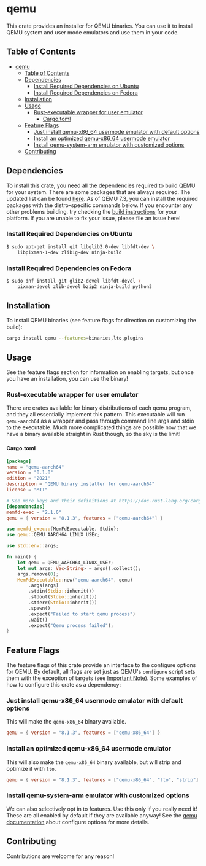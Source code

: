 # qemu

This crate provides an installer for QEMU binaries. You can use it to install QEMU
system and user mode emulators and use them in your code.

## Table of Contents

- [qemu](#qemu)
  - [Table of Contents](#table-of-contents)
  - [Dependencies](#dependencies)
    - [Install Required Dependencies on Ubuntu](#install-required-dependencies-on-ubuntu)
    - [Install Required Dependencies on Fedora](#install-required-dependencies-on-fedora)
  - [Installation](#installation)
  - [Usage](#usage)
    - [Rust-executable wrapper for user emulator](#rust-executable-wrapper-for-user-emulator)
      - [Cargo.toml](#cargotoml)
  - [Feature Flags](#feature-flags)
    - [Just install qemu-x86\_64 usermode emulator with default options](#just-install-qemu-x86_64-usermode-emulator-with-default-options)
    - [Install an optimized qemu-x86\_64 usermode emulator](#install-an-optimized-qemu-x86_64-usermode-emulator)
    - [Install qemu-system-arm emulator with customized options](#install-qemu-system-arm-emulator-with-customized-options)
  - [Contributing](#contributing)

## Dependencies

To install this crate, you need all the dependencies required to build QEMU for your
system. There are some packages that are always required. The updated list can be found
[here](https://wiki.qemu.org/Hosts/Linux#Required_additional_packages). As of QEMU 7.3,
you can install the required packages with the distro-specific commands below. If you
encounter any other problems building, try checking the
[build instructions](https://github.com/qemu/qemu#building) for your platform. If you are
unable to fix your issue, please file an issue here!

### Install Required Dependencies on Ubuntu

```sh
$ sudo apt-get install git libglib2.0-dev libfdt-dev \
    libpixman-1-dev zlib1g-dev ninja-build
```

### Install Required Dependencies on Fedora

```sh
$ sudo dnf install git glib2-devel libfdt-devel \
    pixman-devel zlib-devel bzip2 ninja-build python3
```

## Installation

To install QEMU binaries (see feature flags for direction on customizing the build):

```sh
cargo install qemu --features=binaries,lto,plugins
```

## Usage

See the feature flags section for information on enabling targets, but once you have
an installation, you can use the binary!

### Rust-executable wrapper for user emulator

There are crates available for binary distributions of each qemu program, and they all
essentially implement this pattern. This executable will run `qemu-aarch64` as a wrapper
and pass through command line args and stdio to the executable. Much more complicated
things are possible now that we have a binary available straight in Rust though, so
the sky is the limit!

#### Cargo.toml

```toml
[package]
name = "qemu-aarch64"
version = "0.1.0"
edition = "2021"
description = "QEMU binary installer for qemu-aarch64"
license = "MIT"

# See more keys and their definitions at https://doc.rust-lang.org/cargo/reference/manifest.html
[dependencies]
memfd-exec = "2.1.0"
qemu = { version = "8.1.3", features = ["qemu-aarch64"] }
```

```rust
use memfd_exec::{MemFdExecutable, Stdio};
use qemu::QEMU_AARCH64_LINUX_USEr;

use std::env::args;

fn main() {
    let qemu = QEMU_AARCH64_LINUX_USEr;
    let mut args: Vec<String> = args().collect();
    args.remove(0);
    MemFdExecutable::new("qemu-aarch64", qemu)
        .args(args)
        .stdin(Stdio::inherit())
        .stdout(Stdio::inherit())
        .stderr(Stdio::inherit())
        .spawn()
        .expect("Failed to start qemu process")
        .wait()
        .expect("Qemu process failed");
}
```

## Feature Flags

The feature flags of this crate provide an interface to the configure options for
QEMU. By default, all flags are set just as QEMU's `configure` script sets them with
the exception of targets (see [Important Note](#important-note)). Some examples of how
to configure this crate as a dependency:

### Just install qemu-x86_64 usermode emulator with default options

This will make the `qemu-x86_64` binary available.

```toml
qemu = { version = "8.1.3", features = ["qemu-x86_64"] }
```

### Install an optimized qemu-x86_64 usermode emulator

This will also make the `qemu-x86_64` binary available, but will strip and optimize it
with `lto`.

```toml
qemu = { version = "8.1.3", features = ["qemu-x86_64", "lto", "strip"]
```

### Install qemu-system-arm emulator with customized options

We can also selectively opt in to features.  Use this only if you really need it! These
are all enabled by default if they are available anyway! See the [qemu
documentation](https://www.qemu.org/docs/master/devel/build-system.html#stage-1-configure)
about configure options for more details.

## Contributing

Contributions are welcome for any reason!